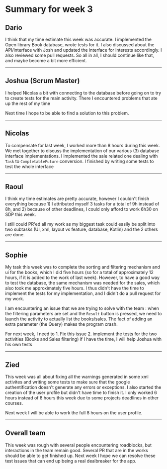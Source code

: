 # Summary for week 3

## Dario
I think that my time estimate this week was accurate. I implemented the Open library Book database, wrote tests for it. I also discussed about the API/interface with Josh and updated the interface for interests accordingly. I also reviewed some pull requests. So all in all, I should continue like that, and maybe become a bit more efficient.

---


## Joshua (Scrum Master)

I helped Nicolas a bit with connecting to the database before going on to try to create tests for the main activity. There I encountered problems that ate up the rest of my time

Next time I hope to be able to find a solution to this problem.

---



## Nicolas

To compensate for last week, I worked more than 8 hours during this week. We met together to discuss the implementation of our various (3) database interface implementations. I implemented the sale related one dealing with `Task` to `CompletableFuture` conversion. I finished by writing some tests to test the whole interface

---



## Raoul

I think my time estimates are pretty accurate, however I couldn't finish everything because 1) I attributed myself 3 tasks for a total of 9h instead of 8h, and 2) because of other deadlines, I could only afford to work 6h30 on SDP this week.

I still could PR'ed all my work as my biggest task could easily be split into two subtasks (UI, xml, layout vs feature, database, Kotlin) and the 2 others are done.

---



## Sophie
My task this week was to complete the sorting and filtering mechanism and ui for the books, which I did five hours (so for a total of approximately 12 hours, if it is added to the work of last week). However, to have a good way to test the database, the same mechanism was needed for the sales, which also took me approximately five hours. I thus didn't have the time to implement the tests for my implementation, and I didn't do a pull request for my work.

I am encountering an issue that we are trying to solve with the team : when the filtering parameters are set and the `Result` button is pressed, we need to launch the activity to actually list the books/sales. The fact of adding an extra parameter (the Query) makes the program crash.

For next week, I need to 1. Fix this issue 2. implement the tests for the two activities (Books and Sales filtering) if I have the time, I will help Joshua with his own tests

---



## Zied

This week was all about fixing all the warnings generated in some xml activites and writing some tests to make sure that the google authentification doesn't generate any errors or exceptions. I also started the creation of the user profile but didn't have time to finish it. I only worked 6 hours instead of 8 hours this week due to some projects deadlines in other courses.

Next week I will be able to work the full 8 hours on the user profile.

---



## Overall team

This week was rough with several people encountering roadblocks, but interactions in the team remain good. Several PR that are in the works should be able to get finished up.
Next week I hope we can resolve these test issues that can end up being a real dealbreaker for the app.
